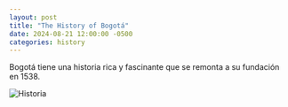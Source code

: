 ```yaml
---
layout: post
title: "The History of Bogotá"
date: 2024-08-21 12:00:00 -0500
categories: history
---
```


Bogotá tiene una historia rica y fascinante que se remonta a su fundación en 1538.

![Historia](https://cdn.pixabay.com/photo/2016/11/29/03/53/bogota-1867189_960_720.jpg)
